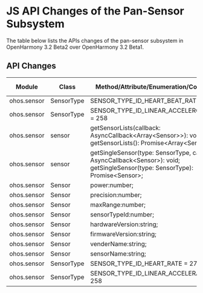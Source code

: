 # JS API Changes of the Pan-Sensor Subsystem

The table below lists the APIs changes of the pan-sensor subsystem in OpenHarmony 3.2 Beta2 over OpenHarmony 3.2 Beta1.

## API Changes

| Module| Class| Method/Attribute/Enumeration/Constant| Change Type|
|---|---|---|---|
| ohos.sensor | SensorType | SENSOR_TYPE_ID_HEART_BEAT_RATE = 278 | Added|
| ohos.sensor | SensorType | SENSOR_TYPE_ID_LINEAR_ACCELEROMETER = 258 | Added|
| ohos.sensor | sensor | getSensorLists(callback: AsyncCallback\<Array\<Sensor>>): void;<br>getSensorLists(): Promise\<Array\<Sensor>>; | Added|
| ohos.sensor | sensor | getSingleSensor(type: SensorType, callback: AsyncCallback\<Sensor>): void;<br>getSingleSensor(type: SensorType): Promise\<Sensor>; | Added|
| ohos.sensor | Sensor | power:number; | Added|
| ohos.sensor | Sensor | precision:number; | Added|
| ohos.sensor | Sensor | maxRange:number; | Added|
| ohos.sensor | Sensor | sensorTypeId:number; | Added|
| ohos.sensor | Sensor | hardwareVersion:string; | Added|
| ohos.sensor | Sensor | firmwareVersion:string; | Added|
| ohos.sensor | Sensor | venderName:string; | Added|
| ohos.sensor | Sensor | sensorName:string; | Added|
| ohos.sensor | SensorType | SENSOR_TYPE_ID_HEART_RATE = 278 | Deprecated|
| ohos.sensor | SensorType | SENSOR_TYPE_ID_LINEAR_ACCELERATION = 258 | Deprecated|
